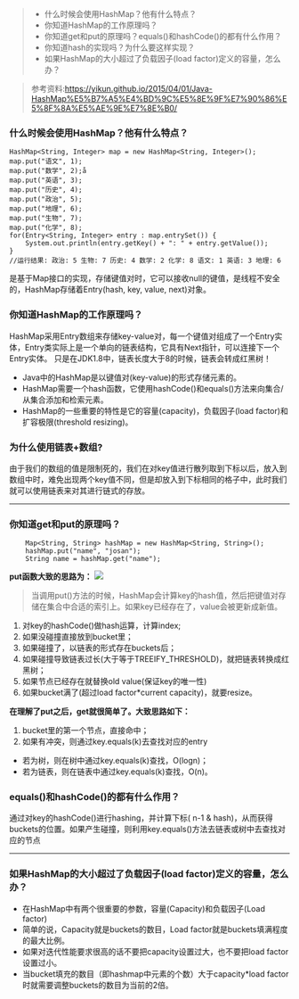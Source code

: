 
> - 什么时候会使用HashMap？他有什么特点？
> - 你知道HashMap的工作原理吗？
> - 你知道get和put的原理吗？equals()和hashCode()的都有什么作用？
> - 你知道hash的实现吗？为什么要这样实现？
> - 如果HashMap的大小超过了负载因子(load factor)定义的容量，怎么办？

> 参考资料:https://yikun.github.io/2015/04/01/Java-HashMap%E5%B7%A5%E4%BD%9C%E5%8E%9F%E7%90%86%E5%8F%8A%E5%AE%9E%E7%8E%B0/
### 什么时候会使用HashMap？他有什么特点？

```
HashMap<String, Integer> map = new HashMap<String, Integer>();
map.put("语文", 1);
map.put("数学", 2);å
map.put("英语", 3);
map.put("历史", 4);
map.put("政治", 5);
map.put("地理", 6);
map.put("生物", 7);
map.put("化学", 8);
for(Entry<String, Integer> entry : map.entrySet()) {
    System.out.println(entry.getKey() + ": " + entry.getValue());
}
//运行结果: 政治: 5 生物: 7 历史: 4 数学: 2 化学: 8 语文: 1 英语: 3 地理: 6
```

是基于Map接口的实现，存储键值对时，它可以接收null的键值，是线程不安全的，HashMap存储着Entry(hash, key, value, next)对象。



### 你知道HashMap的工作原理吗？
HashMap采⽤Entry数组来存储key-value对，每⼀个键值对组成了⼀个Entry实体，Entry类实际上是⼀个单向的链表结构，它具有Next指针，可以连接下⼀个Entry实体。 只是在JDK1.8中，链表⻓度⼤于8的时候，链表会转成红⿊树！

- Java中的HashMap是以键值对(key-value)的形式存储元素的。
- HashMap需要一个hash函数，它使用hashCode()和equals()方法来向集合/从集合添加和检索元素。
- HashMap的一些重要的特性是它的容量(capacity)，负载因子(load factor)和扩容极限(threshold resizing)。

### 为什么使用链表+数组?
由于我们的数组的值是限制死的，我们在对key值进行散列取到下标以后，放入到数组中时，难免出现两个key值不同，但是却放入到下标相同的格子中，此时我们就可以使用链表来对其进行链式的存放。

***

### 你知道get和put的原理吗？

```
    Map<String, String> hashMap = new HashMap<String, String>();
    hashMap.put("name", "josan");
    String name = hashMap.get("name");
```
**put函数大致的思路为：**
![](https://tva1.sinaimg.cn/large/008eGmZEgy1gmu4vvhoqjj30l20fz41q.jpg)
> 当调用put()方法的时候，HashMap会计算key的hash值，然后把键值对存储在集合中合适的索引上。如果key已经存在了，value会被更新成新值。
1. 对key的hashCode()做hash运算，计算index;
2. 如果没碰撞直接放到bucket里；
3. 如果碰撞了，以链表的形式存在buckets后；
4. 如果碰撞导致链表过长(大于等于TREEIFY_THRESHOLD)，就把链表转换成红黑树；
5. 如果节点已经存在就替换old value(保证key的唯一性)
6. 如果bucket满了(超过load factor*current capacity)，就要resize。


**在理解了put之后，get就很简单了。大致思路如下：**
1. bucket里的第一个节点，直接命中；
2. 如果有冲突，则通过key.equals(k)去查找对应的entry
- 若为树，则在树中通过key.equals(k)查找，O(logn)；
- 若为链表，则在链表中通过key.equals(k)查找，O(n)。

### equals()和hashCode()的都有什么作用？
通过对key的hashCode()进行hashing，并计算下标( n-1 & hash)，从而获得buckets的位置。如果产生碰撞，则利用key.equals()方法去链表或树中去查找对应的节点



***

### 如果HashMap的大小超过了负载因子(load factor)定义的容量，怎么办？
- 在HashMap中有两个很重要的参数，容量(Capacity)和负载因子(Load factor)
- 简单的说，Capacity就是buckets的数目，Load factor就是buckets填满程度的最大比例。
- 如果对迭代性能要求很高的话不要把capacity设置过大，也不要把load factor设置过小。
- 当bucket填充的数目（即hashmap中元素的个数）大于capacity*load factor时就需要调整buckets的数目为当前的2倍。

